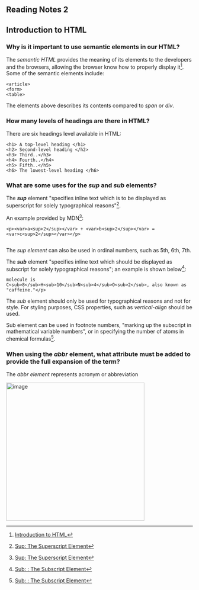 ## Reading Notes 2

## Introduction to HTML

### Why is it important to use semantic elements in our HTML?

The *semantic HTML* provides the meaning of its elements to the developers and the browsers, allowing the browser know how to properly display it[^1]. Some of the semantic elements include:

```
<article>
<form>
<table>

```

The elements above describes its contents compared to *span* or *div*.

### How many levels of headings are there in HTML?

There are six headings level available in HTML:

```
<h1> A top-level heading </h1>
<h2> Second-level heading </h2>
<h3> Third..</h3>
<h4> Fourth..</h4>
<h5> Fifth..</h5>
<h6> The lowest-level heading </h6>

```

### What are some uses for the *sup* and *sub* elements?

The ***sup*** element "specifies inline text which is to be displayed as superscript for solely typographical reasons"[^2]. 

An example provided by MDN[^2]:

```
<p><var>a<sup>2</sup></var> + <var>b<sup>2</sup></var> = <var>c<sup>2</sup></var></p>


```

The *sup element* can also be used in ordinal numbers, such as 5th, 6th, 7th.


The ***sub*** element "specifies inline text which should be displayed as subscript for solely typographical reasons"; an example is shown below[^3]:

```
molecule is
C<sub>8</sub>H<sub>10</sub>N<sub>4</sub>O<sub>2</sub>, also known as "caffeine."</p>

```

The *sub* element should only be used for typographical reasons and not for style. For styling purposes, CSS properties, such as *vertical-align* should be used.

Sub element can be used in footnote numbers, "marking up the subscript in mathematical variable numbers", or in specifying the number of atoms in chemical formulas[^3].


### When using the *abbr* element, what attribute must be added to provide the full expansion of the term?

The *abbr element* represents acronym or abbreviation

<img width="373" alt="image" src="https://user-images.githubusercontent.com/113204667/191044915-57557f6a-9b3b-40ef-a2b0-f56cfc631b9d.png">


[^1]: [Introduction to HTML](https://developer.mozilla.org/en-US/docs/Learn/HTML/Introduction_to_HTML)
[^2]: [Sup: The Superscript Element](https://developer.mozilla.org/en-US/docs/Web/HTML/Element/sup)
[^3]: [Sub: : The Subscript Element](https://developer.mozilla.org/en-US/docs/Web/HTML/Element/sub)


